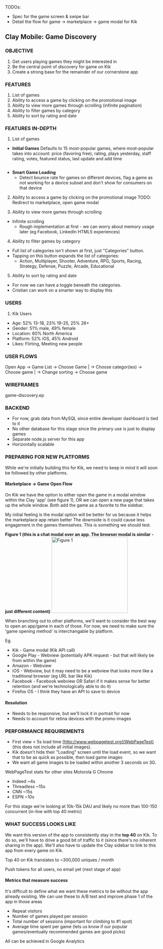 TODOs:
* Spec for the game screen & swipe bar
* Detail the flow for game -> marketplace -> game modal for Kik

Clay Mobile: Game Discovery
---------------------------

### OBJECTIVE
1. Get users playing games they might be interested in
2. Be the central point of discovery for game on Kik
3. Create a strong base for the remainder of our cornerstone app

### FEATURES
1. List of games
2. Ability to access a game by clicking on the promotional image
3. Ability to view more games through scrolling (infinite pagination)
4. Ability to filter games by category
5. Ability to sort by rating and date

### FEATURES IN-DEPTH
1. List of games
  * **Initial Games**  Defaults to 15 most-popular games, where most-popular takes into account:
    price (favoring free), rating, plays yesterday, staff rating, votes, featured status, last update and add time
    ```
  * **Smart Game Loading**
    * Detect bounce rate for games on different devices, flag a game as not working for a device subset and don't show for consumers on that device

2. Ability to access a game by clicking on the promotional image
TODO: Redirect to marketplace, open game modal

3. Ability to view more games through scrolling
  * Infinite scrolling
    * Rough implementation at first - we can worry about memory usage later (eg Facebook, LinkedIn HTML5 experiences)

4. Ability to filter games by category
  * Full list of categories isn't shown at first, just "Categories" button.
  * Tapping on this button expands the list of categories:  
    * Action, Multiplayer, Shooter, Adventure, RPG, Sports, Racing, Strategy, Defense, Puzzle, Arcade, Educational

5. Ability to sort by rating and date
  * For now we can have a toggle beneath the categories.
  * Cristian can work on a smarter way to display this

### USERS
1. Kik Users
  * Age: 52% 13-18, 23% 19-25, 25% 26+
  * Gender: 51% male, 49% female
  * Location: 60% North America
  * Platform: 52% iOS, 45% Android
  * Likes: Flirting, Meeting new people

### USER FLOWS
Open App -> Game List -> Choose Game
                      |
                      -> Choose categor(ies) -> Choose game
                      |
                      -> Change sorting -> Choose game

### WIREFRAMES
game-discovery.ep

### BACKEND
* For now, grab data from MySQL since entire developer dashboard is tied to it
* No other database for this stage since the primary use is just to display games
* Separate node.js server for this app
* Horizontally scalable

### PREPARING FOR NEW PLATFORMS
While we're initially building this for Kik, we need to keep in mind it will soon be followed by other platforms.

#### Marketplace -> Game Open Flow
On Kik we have the option to either open the game in a modal window within the Clay 'app' (see figure 1), OR we
can open a new page that takes up the whole window. Both add the game as a favorite to the sidebar.

My initial feeling is the modal option will be better for us because it helps the marketplace app retain better
The downside is it could cause less engagement in the games themselves. This is something we should test.

**Figure 1 (this is a chat modal over an app. The browser modal is similar - just different content)**
<img src="/../master/specs/resources/kik-modal.png?raw=true" alt="Figure 1" style="width: 250px">

When branching out to other platforms, we'll want to consider the best way to open an app/game in each of those.
For now, we need to make sure the 'game opening method' is interchangable by platform.

Eg.
* Kik - Game modal (Kik API call)
* Google Play - Webview (potentially APK request - but that will likely be from within the game)
* Amazon - Webview
* iOS - Webview, but it may need to be a webview that looks more like a traditional browser (eg URL bar like Kik)
* Facebook - Facebook webview OR Safari if it makes sense for better retention (and we're technologically able to do it)
* Firefox OS - I think they have an API to save to device

#### Resolution
* Needs to be responsive, but we'll lock it in portrait for now
* Needs to account for retina devices with the promo images

### PERFORMANCE REQUIREMENTS
* First view < 5s load time [http://www.webpagetest.org](WebPageTest) (this does not include all initial images).
* Kik doesn't hide their "Loading" screen until the load event, so we want that to be as quick as possible, then load
game images
* We want all game images to be loaded within another 3 seconds on 3G.

WebPageTest stats for other sites Motorola G Chrome
* Indeed ~4s
* Threadless ~15s
* CNN ~15s
* ESPN ~10s

For this stage we're looking at 10k-15k DAU and likely no more than 100-150 concurrent (in-line with top 40 metric)

### WHAT SUCCESS LOOKS LIKE
We want this version of the app to consistently stay in the **top 40** on Kik. To do so, we'll have to drive a
good bit of traffic to it (since there's no inherent sharing in the app). We'll also have to update the Clay
sidebar to link to this app from every game on Kik.

Top 40 on Kik translates to ~300,000 uniques / month

Push tokens for all users, no email yet (next stage of app)

#### Metrics that measure success
It's difficult to define what we want these metrics to be without the app already existing. We can use these to
A/B test and improve phase 1 of the app in those areas
* Repeat visitors
* Number of games played per session
* Total number of sessions (important for climbing to #1 spot)
* Average time spent per game (lets us know if our popular games/eventually recommended games are good picks)

All can be achieved in Google Analytics
